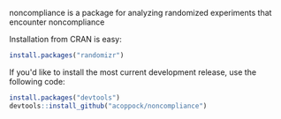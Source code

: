 <!-- README.md is generated from README.Rmd. Please edit that file -->
noncompliance is a package for analyzing randomized experiments that encounter noncompliance

Installation from CRAN is easy:

``` r
install.packages("randomizr")
```

If you'd like to install the most current development release, use the following code:

``` r
install.packages("devtools")
devtools::install_github("acoppock/noncompliance")
```
